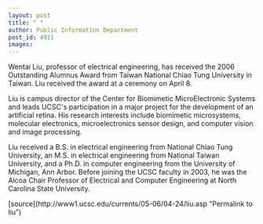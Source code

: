 ```yaml
---
layout: post
title: " "
author: Public Information Department
post_id: 4911
images:
---
```


<a name="content" id="content"></a>
<p>
  Wentai Liu, professor of electrical engineering, has received the 2006 Outstanding Alumnus Award from Taiwan National Chiao Tung University in Taiwan. Liu received the award at a ceremony on April 8.
</p>
<p>
  Liu is campus director of the Center for Biomimetic MicroElectronic Systems and leads UCSC's participation in a major project for the development of an artificial retina. His research interests include biomimetic microsystems, molecular electronics, microelectronics sensor design, and computer vision and image processing.
</p>
<p>
  Liu received a B.S. in electrical engineering from National Chiao Tung University, an M.S. in electrical engineering from National Taiwan University, and a Ph.D. in computer engineering from the University of Michigan, Ann Arbor. Before joining the UCSC faculty in 2003, he was the Alcoa Chair Professor of Electrical and Computer Engineering at North Carolina State University.
</p>
[source](http://www1.ucsc.edu/currents/05-06/04-24/liu.asp "Permalink to liu")
